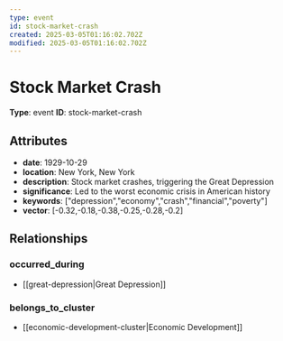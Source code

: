 ```yaml
---
type: event
id: stock-market-crash
created: 2025-03-05T01:16:02.702Z
modified: 2025-03-05T01:16:02.702Z
---
```


# Stock Market Crash

**Type**: event
**ID**: stock-market-crash

## Attributes

- **date**: 1929-10-29
- **location**: New York, New York
- **description**: Stock market crashes, triggering the Great Depression
- **significance**: Led to the worst economic crisis in American history
- **keywords**: ["depression","economy","crash","financial","poverty"]
- **vector**: [-0.32,-0.18,-0.38,-0.25,-0.28,-0.2]

## Relationships

### occurred_during

- [[great-depression|Great Depression]]

### belongs_to_cluster

- [[economic-development-cluster|Economic Development]]


